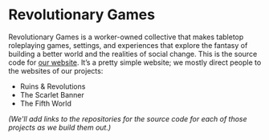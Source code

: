 # Revolutionary Games

Revolutionary Games is a worker-owned
collective that makes tabletop
roleplaying games, settings, and
experiences that explore the fantasy
of building a better world and the
realities of social change.
This is the source code for
[our website](https://revolutionarygames.co).
It’s a pretty simple website;
we mostly direct people to the
websites of our projects:

* Ruins & Revolutions
* The Scarlet Banner
* The Fifth World

_(We'll add links to the repositories
for the source code for each of those
projects as we build them out.)_